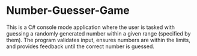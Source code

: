# Number-Guesser-Game
This is a C# console mode application where the user is tasked with guessing a randomly generated number within a given range (specified by them). The program validates input, ensures numbers are within the limits, and provides feedback until the correct number is guessed.
